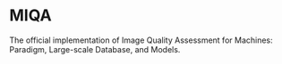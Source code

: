 # MIQA
The official implementation of Image Quality Assessment for Machines: Paradigm, Large-scale Database, and Models.

